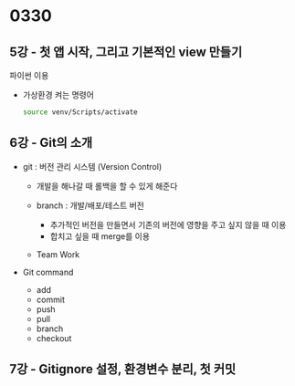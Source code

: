 # 0330



## 5강 - 첫 앱 시작, 그리고 기본적인 view 만들기

파이썬 이용

- 가상환경 켜는 명령어

  ```bash
  source venv/Scripts/activate
  ```

  



## 6강 - Git의 소개

- git : 버전 관리 시스템 (Version Control)

  - 개발을 해나갈 때 롤백을 할 수 있게 해준다

  - branch : 개발/배포/테스트 버전
    - 추가적인 버전을 만들면서 기존의 버전에 영향을 주고 싶지 않을 때 이용
    - 합치고 싶을 때 merge를 이용
  - Team Work



- Git command
  - add
  - commit
  - push
  - pull
  - branch
  - checkout



## 7강 - Gitignore 설정, 환경변수 분리, 첫 커밋

